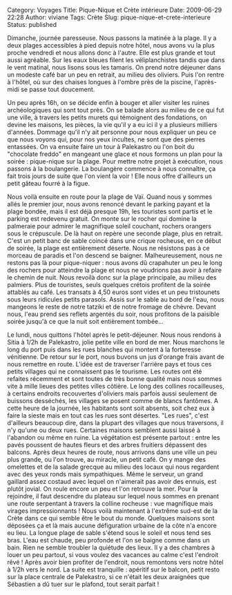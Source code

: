 Category: Voyages
Title: Pique-Nique et Crète intérieure
Date: 2009-06-29 22:28
Author: viviane
Tags: Crète
Slug: pique-nique-et-crete-interieure
Status: published

Dimanche, journée paresseuse. Nous passons la matinée à la plage. Il y a deux plages accessibles à pied depuis notre hôtel, nous avons vu la plus proche vendredi et nous allons donc à l'autre. Elle est plus grande et tout aussi agréable. Sur les eaux bleues filent les véliplanchistes tandis que dans le vent matinal, nous lisons sous les tamaris. On prend notre déjeuner dans un modeste café bar un peu en retrait, au milieu des oliviers. Puis l'on rentre à l'hôtel, où sur des chaises longues à l'ombre près de la piscine, l'après-midi se passe tout doucement.

Un peu après 16h, on se décide enfin à bouger et aller visiter les ruines archéologiques qui sont tout près. On se balade alors au milieu de ce qui fut une ville, à travers les petits murets qui témoignent des fondations, on devine les maisons, les pièces, la vie qu'il y a eu ici il y a plusieurs milliers d'années. Dommage qu'il n'y ait personne pour nous expliquer un peu ce que nous voyons qui, pour nos yeux incultes, ne sont que des pierres entassées. On va ensuite faire un tour à Palekastro ou l'on boit du "chocolate freddo" en mangeant une glace et nous formons un plan pour la soirée : pique-nique sur la plage. Pour mettre notre projet à exécution, nous passons à la boulangerie. La boulangère commence à nous connaître, ça fait trois jours de suite que l'on vient la voir ! Elle nous offre d'ailleurs un petit gâteau fourré à la figue.

Nous voilà ensuite en route pour la plage de Vaï. Quand nous y sommes allés le premier jour, nous avons renoncé devant le parking payant et la plage bondée, mais il est déjà presque 19h, les touristes sont partis et le parking est redevenu gratuit. On monte sur le rocher qui domine la palmeraie pour admirer le magnifique soleil couchant, rochers orangers sous le crépuscule. De là haut on repère une seconde plage, plus en retrait. C'est un petit banc de sable coincé dans une crique rocheuse, en ce début de soirée, la plage est entièrement déserte. Nous ne résistons pas à ce morceau de paradis et l'on descend se baigner. Malheureusement, nous ne restons pas là pour pique-niquer : nous avons dû crapahuter un peu le long des rochers pour atteindre la plage et nous ne voudrions pas avoir à refaire le chemin de nuit. Nous revoilà donc sur la plage principale, au milieu des palmiers. Plus de touristes, seuls quelques crétois profitent de la soirée attablés au café. Les transats à 4,50 euros sont vides et un peu tristounets sous leurs ridicules petits parasols. Assis sur le sable au bord de l'eau, nous mangeons le reste de notre tatziki et de notre fromage de chèvre. Devant nous, l'eau prend ses reflets argentés du soir, nous profitons de la paisible soirée jusqu'à ce que la nuit soit entièrement tombée...

Le lundi, nous quittons l'hôtel après le petit-déjeuner. Nous nous rendons à Sitia à 1/2h de Palekastro, jolie petite ville en bord de mer. Nous marchons le long du port puis dans les rues blanches qui montent à la forteresse vénitienne. De retour sur le port, nous buvons un jus d'orange frais avant de nous remettre en route. L'idée est de traverser l'arrière pays et tous ces petits villages qui ne connaissent pas le tourisme. Les routes ont été refaites récemment et sont toutes de très bonne qualité mais nous sommes vite à mille lieues des petites villes côtière. Le long des collines rocailleuses, à certains endroits recouvertes d'oliviers mais parfois aussi seulement de buissons desséchés, les villages se posent comme de blancs fantômes. A cette heure de la journée, les habitants sont soit absents, soit chez eux à faire la sieste mais en tout cas les rues sont désertes. "Les rues", c'est d'ailleurs beaucoup dire, dans la plupart des villages que nous traversons, il n'y qu'une ou deux rues. Certaines maisons semblent aussi laissé à l'abandon ou même en ruine. La végétation est présente partout : entre les pavés poussent de hautes fleurs et des arbres fruitiers dépassent des balcons. Après deux heures de route, nous arrivons dans une ville un peu plus grande, ou l'on trouve, au miracle, un petit café. On y mange des omelettes et de la salade grecque au milieu des locaux qui nous regardent avec des yeux ronds mais sympathiques. Même le serveur, un grand gaillard assez costaud avec lequel on n'aimerait pas avoir des ennuis, est plutôt jovial. On roule encore un peu et l'on retrouve la mer. Pour la rejoindre, il faut descendre du plateau sur lequel nous sommes en prenant une route serpentant à travers la colline rocheuse : vue magnifique mais virages impressionnants ! Nous voilà maintenant à l'extrême sud-est de la Crète dans ce qui semble être le bout du monde. Quelques maisons sont déposées ça et là mais aucune défiguration urbaine de la côte n'a encore eu lieu. La longue plage de sable s'étend sous le soleil et nous tend ses bras. L'eau est chaude, peu profonde et l'on se baigne comme dans un bain. Rien ne semble troubler la quiétude des lieux. Il y a des chambres à louer un peu partout, si vous voulez des vacances au calme c'est l'endroit rêvé ! Après avoir bien profiter de l'endroit, nous remontons vers notre hôtel à 1/2h vers le nord. La suite est tranquille : apéritif sur le balcon, petit resto sur la place centrale de Palekastro, si ce n'était les deux araignées que Sébastien a dû tuer sur le plafond, tout serait parfait !